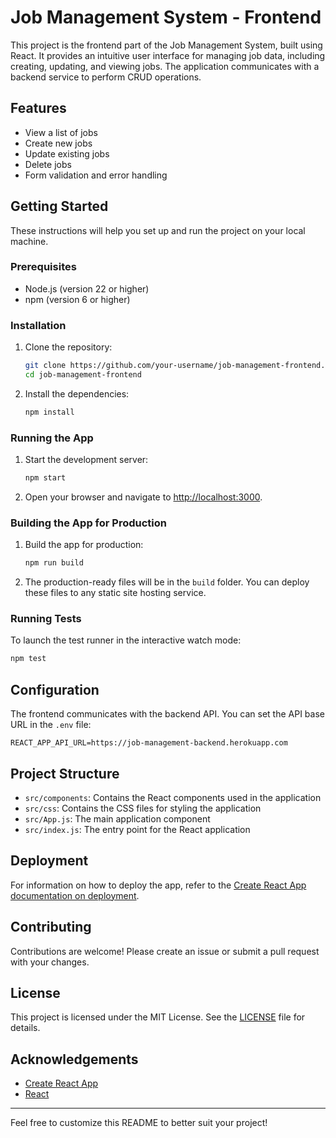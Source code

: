 # Job Management System - Frontend

This project is the frontend part of the Job Management System, built using React. It provides an intuitive user interface for managing job data, including creating, updating, and viewing jobs. The application communicates with a backend service to perform CRUD operations.

## Features

- View a list of jobs
- Create new jobs
- Update existing jobs
- Delete jobs
- Form validation and error handling

## Getting Started

These instructions will help you set up and run the project on your local machine.

### Prerequisites

- Node.js (version 22 or higher)
- npm (version 6 or higher)

### Installation

1. Clone the repository:

   ```sh
   git clone https://github.com/your-username/job-management-frontend.git
   cd job-management-frontend
   ```

2. Install the dependencies:

   ```sh
   npm install
   ```

### Running the App

1. Start the development server:

   ```sh
   npm start
   ```

2. Open your browser and navigate to [http://localhost:3000](http://localhost:3000).

### Building the App for Production

1. Build the app for production:

   ```sh
   npm run build
   ```

2. The production-ready files will be in the `build` folder. You can deploy these files to any static site hosting service.

### Running Tests

To launch the test runner in the interactive watch mode:

```sh
npm test
```

## Configuration

The frontend communicates with the backend API. You can set the API base URL in the `.env` file:

```env
REACT_APP_API_URL=https://job-management-backend.herokuapp.com
```

## Project Structure

- `src/components`: Contains the React components used in the application
- `src/css`: Contains the CSS files for styling the application
- `src/App.js`: The main application component
- `src/index.js`: The entry point for the React application

## Deployment

For information on how to deploy the app, refer to the [Create React App documentation on deployment](https://facebook.github.io/create-react-app/docs/deployment).

## Contributing

Contributions are welcome! Please create an issue or submit a pull request with your changes.

## License

This project is licensed under the MIT License. See the [LICENSE](LICENSE) file for details.

## Acknowledgements

- [Create React App](https://github.com/facebook/create-react-app)
- [React](https://reactjs.org/)

---

Feel free to customize this README to better suit your project!
